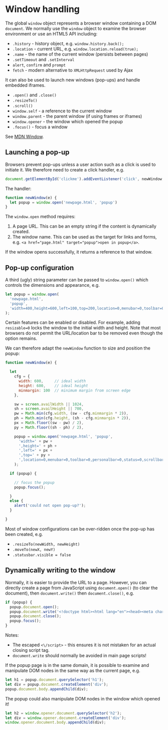 # Window handling

The global `window` object represents a browser window containing a DOM `document`. We normally use the `window` object to examine the browser environment or use an HTML5 API including:

* `.history` - history object, e.g. `window.history.back();`
* `.location` - current URL, e.g. `window.location.reload(true);`
* `.name` - the name of the current window (persists between pages)
* `.setTimeout` and `.setInterval`
* `alert`, `confirm` and `prompt`
* `fetch` - modern alternative to `XMLHttpRequest` used by Ajax


It can also be used to launch new windows (pop-ups) and handle embedded iframes.

* `.open()` and `.close()`
* `.resizeTo()`
* `.scroll()`
* `window.self` - a reference to the current window
* `window.parent` - the parent window (if using frames or iframes)
* `window.opener` - the window which opened the popup
* `.focus()` - focus a window

See [MDN Window](https://developer.mozilla.org/en-US/docs/Web/API/Window).


## Launching a pop-up

Browsers prevent pop-ups unless a user action such as a click is used to initiate it. We therefore need to create a click handler, e.g.

```javascript
document.getElementById('clickme').addEventListener('click', newWindow, false);
```

The handler:

```javascript
function newWindow(e) {
  let popup = window.open('newpage.html', 'popup')
}
```

The `window.open` method requires:

1. A page URL. This can be an empty string if the content is dynamically created.
1. The window name. This can be used as the target for links and forms, e.g. `<a href="page.html" target="popup">open in popup</a>`.

If the window opens successfully, it returns a reference to that window.


## Pop-up configuration

A third (ugly) string parameter can be passed to `window.open()` which controls the dimensions and appearance, e.g.

```javascript
let popup = window.open(
  'newpage.html',
  'popup',
  'width=400,height=600,left=100,top=200,location=0,menubar=0,toolbar=0,personalbar=0,status=0,scrollbars=1,resizable=1'
);
```

Certain features can be enabled or disabled. For example, adding `resizable=0` locks the window to the initial width and height. Note that most browsers do not permit the URL/location bar to be removed even though the option remains.

We can therefore adapt the `newWindow` function to size and position the popup:

```javascript
function newWindow(e) {

  let
    cfg = {
      width: 600,     // ideal width
      height: 600,    // ideal height
      minmargin: 100  // minimum margin from screen edge
    },

    sw = screen.availWidth || 1024,
    sh = screen.availHeight || 700,
    pw = Math.min(cfg.width, (sw - cfg.minmargin * 2)),
    ph = Math.min(cfg.height, (sh - cfg.minmargin * 2)),
    px = Math.floor((sw - pw) / 2),
    py = Math.floor((sh - ph) / 2),

    popup = window.open('newpage.html', 'popup',
      'width=' + pw +
      ',height=' + ph +
      ',left=' + px +
      ',top=' + py +
      ',location=0,menubar=0,toolbar=0,personalbar=0,status=0,scrollbars=1,resizable=1'
    );

  if (popup) {

    // focus the popup
    popup.focus();

  }
  else {
    alert('could not open pop-up?');
  }

}
```

Most of window configurations can be over-ridden once the pop-up has been created, e.g.

* `.resizeTo(newWidth, newHeight)`
* `.moveTo(newX, newY)`
* `.statusbar.visible = false`


## Dynamically writing to the window

Normally, it is easier to provide the URL to a page. However, you can directly create a page from JavaScript using `document.open()` (to clear the document), then `document.write()` then `document.close()`, e.g.

```javascript
if (popup) {
  popup.document.open();
  popup.document.write('<!doctype html><html lang="en"><head><meta charset="UTF-8"><title>popup</title></head><body><p>Hello! I\'m a pop-up!</p><script>alert(\'JS runs!\');<\/script></body></html>');
  popup.document.close();
  popup.focus();
}
```

Notes:

* The escaped `<\/script>` - this ensures it is not mistaken for an actual closing script tag.
* `document.write` should normally be avoided in main page scripts!


If the popup page is in the same domain, it is possible to examine and manipulate DOM nodes in the same way as the current page, e.g.

```javascript
let h1 = popup.document.querySelector('h1');
let div = popup.document.createElement('div');
popup.document.body.appendChild(div);
```

The popup could also manipulate DOM nodes in the window which opened it!

```javascript
let h2 = window.opener.document.querySelector('h2');
let div = window.opener.document.createElement('div');
window.opener.document.body.appendChild(div);
```

